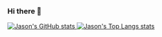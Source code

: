 ### Hi there 👋

<!--
**Jason-Young-AI/Jason-Young-AI** is a ✨ _special_ ✨ repository because its `README.md` (this file) appears on your GitHub profile.

Here are some ideas to get you started:

- 🔭 I’m currently working on ...
- 🌱 I’m currently learning ...
- 👯 I’m looking to collaborate on ...
- 🤔 I’m looking for help with ...
- 💬 Ask me about ...
- 📫 How to reach me: ...
- 😄 Pronouns: ...
- ⚡ Fun fact: ...
-->

<a href="https://github.com/Jason-Young-AI/">
  <img alt="Jason's GitHub stats" src="https://github-readme-stats.vercel.app/api?username=Jason-Young-AI&count_private=true&show_icons=true&include_all_commits=true&hide_title=true&?theme=tokyonight" />
</a>

<a href="https://github.com/Jason-Young-AI/">
  <img alt="Jason's Top Langs stats" src="https://github-readme-stats.vercel.app/api/top-langs/?username=Jason-Young-AI&layout=compact" />
</a>
